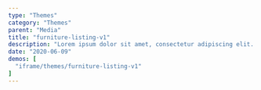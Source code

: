 ```yaml
---
type: "Themes"
category: "Themes"
parent: "Media"
title: "furniture-listing-v1"
description: "Lorem ipsum dolor sit amet, consectetur adipiscing elit. Nunc tempus laoreet leo sit amet iaculis."
date: "2020-06-09"
demos: [
  "iframe/themes/furniture-listing-v1"
]
---
```

